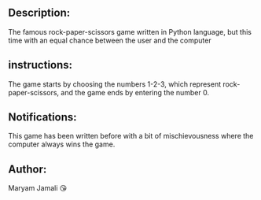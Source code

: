 ## Description:
The famous rock-paper-scissors game written in Python language, but this time with an equal chance between the user and the computer
## instructions:
The game starts by choosing the numbers 1-2-3, which represent rock-paper-scissors, and the game ends by entering the number 0.
## Notifications:
This game has been written before with a bit of mischievousness where the computer always wins the game.
## Author:
Maryam Jamali 😘
